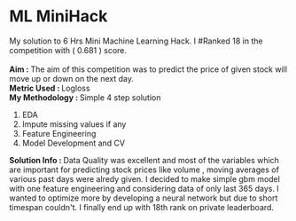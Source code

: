 # ML MiniHack 
My solution to 6 Hrs Mini Machine Learning Hack.
I #Ranked 18 in the competition with ( 0.681 ) score.</br></br>
<b> Aim : </b> The aim of this competition was to predict the price of given stock will move up or down on the next day. </br>
<b>Metric Used : </b>Logloss</br>
<b>My Methodology : </b> Simple 4 step solution </br>
1. EDA
2. Impute missing values if any
3. Feature Engineering
4. Model Development and CV

<b>Solution Info : </b> Data Quality was excellent and most of the variables which are important for predicting stock prices like volume , moving averages of various past days were alredy given. I decided to make simple gbm model with one feature engineering and considering data of only last 365 days. I wanted to optimize more by developing a neural network but due to short timespan couldn't. I finally end up with 18th rank on private leaderboard.  


